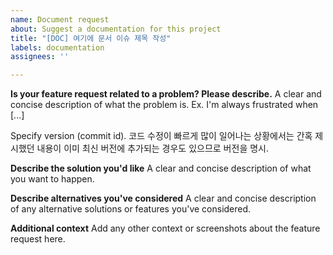```yaml
---
name: Document request
about: Suggest a documentation for this project
title: "[DOC] 여기에 문서 이슈 제목 작성"
labels: documentation
assignees: ''

---
```


**Is your feature request related to a problem? Please describe.**
A clear and concise description of what the problem is. Ex. I'm always frustrated when [...]

Specify version (commit id).
코드 수정이 빠르게 많이 일어나는 상황에서는 간혹 제시했던 내용이 이미 최신 버전에 추가되는 경우도 있으므로 버전을 명시.

**Describe the solution you'd like**
A clear and concise description of what you want to happen.

**Describe alternatives you've considered**
A clear and concise description of any alternative solutions or features you've considered.

**Additional context**
Add any other context or screenshots about the feature request here.
